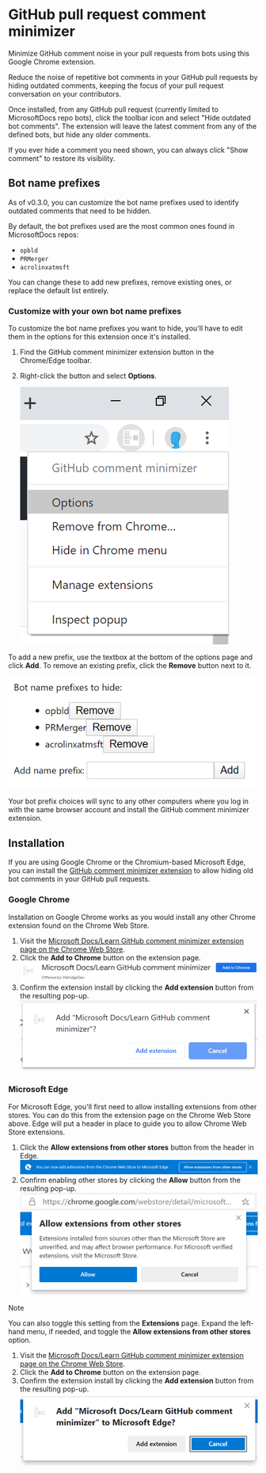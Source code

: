 # GitHub pull request comment minimizer

Minimize GitHub comment noise in your pull requests from bots using this Google Chrome extension.

Reduce the noise of repetitive bot comments in your GitHub pull requests by hiding outdated comments, keeping the focus of your pull request conversation on your contributors.

Once installed, from any GitHub pull request (currently limited to MicrosoftDocs repo bots), click the toolbar icon and select "Hide outdated bot comments". The extension will leave the latest comment from any of the defined bots, but hide any older comments.

If you ever hide a comment you need shown, you can always click "Show comment" to restore its visibility.

## Bot name prefixes

As of v0.3.0, you can customize the bot name prefixes used to identify outdated comments that need to be hidden.

By default, the bot prefixes used are the most common ones found in MicrosoftDocs repos:

* `opbld`
* `PRMerger`
* `acrolinxatmsft`

You can change these to add new prefixes, remove existing ones, or replace the default list entirely.

### Customize with your own bot name prefixes

To customize the bot name prefixes you want to hide, you'll have to edit them in the options for this extension once it's installed.

1. Find the GitHub comment minimizer extension button in the Chrome/Edge toolbar.
1. Right-click the button and select **Options**.

    ![Screenshot of extension button contextual menu with the Options choice highlighted](media/extension-right-click-options.png)

To add a new prefix, use the textbox at the bottom of the options page and click **Add**. To remove an existing prefix, click the **Remove** button next to it.

![Screenshot of extension options screen to add or remove name prefixes.](media/extension-options-edit.png)

Your bot prefix choices will sync to any other computers where you log in with the same browser account and install the GitHub comment minimizer extension.

## Installation

If you are using Google Chrome or the Chromium-based Microsoft Edge, you can install the [GitHub comment minimizer extension](https://chrome.google.com/webstore/detail/microsoft-docslearn-githu/kcjgaccpjfoapcbaaecnjngjeccgmplh) to allow hiding old bot comments in your GitHub pull requests.

### Google Chrome

Installation on Google Chrome works as you would install any other Chrome extension found on the Chrome Web Store.

1. Visit the [Microsoft Docs/Learn GitHub comment minimizer extension page on the Chrome Web Store](https://chrome.google.com/webstore/detail/microsoft-learn-maintenan/kagphmnlicelfcbbhhmgjcpgnbponlda).
1. Click the **Add to Chrome** button on the extension page.
    ![Screenshot of Microsoft Docs/Learn GitHub comment minimizer Chrome extension page](media/chrome-extension-page-add-to-chrome.png)
1. Confirm the extension install by clicking the **Add extension** button from the resulting pop-up.
    ![Screenshot of pop-up prompt confirming Chrome extension install](media/chrome-confirm-extension-install.png)

### Microsoft Edge

For Microsoft Edge, you'll first need to allow installing extensions from other stores. You can do this from the extension page on the Chrome Web Store above. Edge will put a header in place to guide you to allow Chrome Web Store extensions.

1. Click the **Allow extensions from other stores** button from the header in Edge.
    ![Screenshot of the top bar added to the Chrome Web Store by Microsoft Edge stating, "You can now add extensions from the Chrome Web Store to Microsoft Edge"](media/edge-install-chrome-extension-bar.png)
1. Confirm enabling other stores by clicking the **Allow** button from the resulting pop-up.
    ![Screenshot of the pop-up alert shown when asking Edge to allow extensions from other stores](media/edge-confirm-allow-other-stores.png)

> [!NOTE]
> You can also toggle this setting from the **Extensions** page. Expand the left-hand menu, if needed, and toggle the **Allow extensions from other stores** option.

1. Visit the [Microsoft Docs/Learn GitHub comment minimizer extension page on the Chrome Web Store](https://chrome.google.com/webstore/detail/microsoft-learn-maintenan/kagphmnlicelfcbbhhmgjcpgnbponlda).
1. Click the **Add to Chrome** button on the extension page.
1. Confirm the extension install by clicking the **Add extension** button from the resulting pop-up.
    ![Screenshot of pop-up prompt confirming Chrome extension install](media/edge-confirm-extension-install.png)

